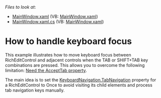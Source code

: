<!-- default file list -->
*Files to look at*:

* [MainWindow.xaml](./CS/MainWindow.xaml) (VB: [MainWindow.xaml](./VB/MainWindow.xaml))
* [MainWindow.xaml.cs](./CS/MainWindow.xaml.cs) (VB: [MainWindow.xaml](./VB/MainWindow.xaml))
<!-- default file list end -->
# How to handle keyboard focus


<p>This example illustrates how to move keyboard focus between RichEditControl and adjacent controls when the TAB or SHIFT+TAB key combinations are pressed. This allows you to overcome the following limitation: <a href="https://www.devexpress.com/Support/Center/p/S137077">Need the AcceptTab property</a>.</p>
<p>The main idea is to set the <a href="https://msdn.microsoft.com/en-us/library/system.windows.input.keyboardnavigation.tabnavigation.aspx">KeyboardNavigation.TabNavigation</a> property for a RichEditControl to Once to avoid visiting its child elements and process tab navigation keys manually. </p>

<br/>


